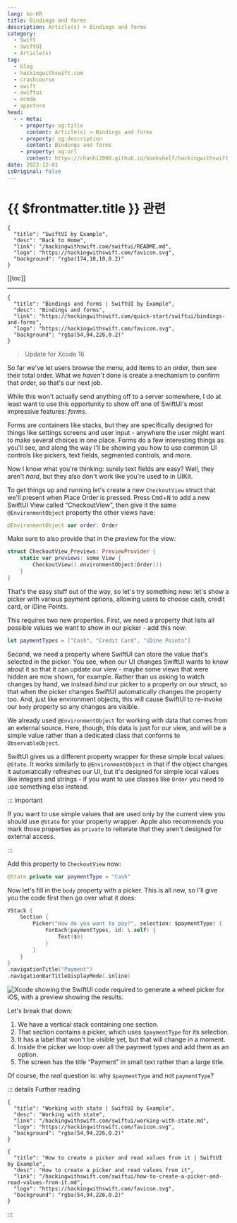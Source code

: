 ```yaml
---
lang: ko-KR
title: Bindings and forms
description: Article(s) > Bindings and forms
category:
  - Swift
  - SwiftUI
  - Article(s)
tag: 
  - blog
  - hackingwithswift.com
  - crashcourse
  - swift
  - swiftui
  - xcode
  - appstore
head:
  - - meta:
    - property: og:title
      content: Article(s) > Bindings and forms
    - property: og:description
      content: Bindings and forms
    - property: og:url
      content: https://chanhi2000.github.io/bookshelf/hackingwithswift.com/swiftui/bindings-and-forms.html
date: 2022-12-01
isOriginal: false
---
```


# {{ $frontmatter.title }} 관련

```component VPCard
{
  "title": "SwiftUI by Example",
  "desc": "Back to Home",
  "link": "/hackingwithswift.com/swiftui/README.md",
  "logo": "https://hackingwithswift.com/favicon.svg",
  "background": "rgba(174,10,10,0.2)"
}
```

[[toc]]

---

```component VPCard
{
  "title": "Bindings and forms | SwiftUI by Example",
  "desc": "Bindings and forms",
  "link": "https://hackingwithswift.com/quick-start/swiftui/bindings-and-forms",
  "logo": "https://hackingwithswift.com/favicon.svg",
  "background": "rgba(54,94,226,0.2)"
}
```

> Update for Xcode 16

<VidStack src="youtube/KxfUnedCxyI" />

So far we've let users browse the menu, add items to an order, then see their total order. What we _haven't_ done is create a mechanism to confirm that order, so that's our next job.

While this won't actually send anything off to a server somewhere, I do at least want to use this opportunity to show off one of SwiftUI's most impressive features: _forms_.

Forms are containers like stacks, but they are specifically designed for things like settings screens and user input - anywhere the user might want to make several choices in one place. Forms do a few interesting things as you'll see, and along the way I'll be showing you how to use common UI controls like pickers, text fields, segmented controls, and more.

Now I know what you're thinking: surely text fields are easy? Well, they aren't _hard_, but they also don't work like you're used to in UIKit.

To get things up and running let's create a new `CheckoutView` struct that we'll present when Place Order is pressed. Press <kbd>Cmd</kbd>+<kbd>N</kbd> to add a new SwiftUI View called “CheckoutView”, then give it the same `@EnvironmentObject` property the other views have:

```swift
@EnvironmentObject var order: Order
```

Make sure to also provide that in the preview for the view:

```swift
struct CheckoutView_Previews: PreviewProvider {
    static var previews: some View {
        CheckoutView().environmentObject(Order())
    }
}
```

That's the easy stuff out of the way, so let's try something new: let's show a picker with various payment options, allowing users to choose cash, credit card, or iDine Points.

This requires two new properties. First, we need a property that lists all possible values we want to show in our picker - add this now:

```swift
let paymentTypes = ["Cash", "Credit Card", "iDine Points"]
```

Second, we need a property where SwiftUI can store the value that's selected in the picker. You see, when our UI changes SwiftUI wants to know about it so that it can update our view - maybe some views that were hidden are now shown, for example. Rather than us asking to watch changes by hand, we instead _bind_ our picker to a property on our struct, so that when the picker changes SwiftUI automatically changes the property too. And, just like environment objects, this will cause SwiftUI to re-invoke our `body` property so any changes are visible.

We already used `@EnvironmentObject` for working with data that comes from an external source. Here, though, this data is just for our view, and will be a simple value rather than a dedicated class that conforms to `ObservableObject`.

SwiftUI gives us a different property wrapper for these simple local values: `@State`. It works similarly to `@EnvironmentObject` in that if the object changes it automatically refreshes our UI, but it's designed for simple local values like integers and strings - if you want to use classes like `Order` you need to use something else instead.

::: important

If you want to use simple values that are used only by the current view you should use `@State` for your property wrapper. Apple also recommends you mark those properties as `private` to reiterate that they aren't designed for external access.

:::

Add this property to `CheckoutView` now:

```swift
@State private var paymentType = "Cash"
```

Now let's fill in the `body` property with a picker. This is all new, so I'll give you the code first then go over what it does:

```swift
VStack {
    Section {
        Picker("How do you want to pay?", selection: $paymentType) {
            ForEach(paymentTypes, id: \.self) {
                Text($0)
            }
        }
    }
}
.navigationTitle("Payment")
.navigationBarTitleDisplayMode(.inline)
```

![Xcode showing the SwiftUI code required to generate a wheel picker for iOS, with a preview showing the results.](https://hackingwithswift.com/img/books/quick-start/swiftui/2-12~dark.png)

Let's break that down:

1. We have a vertical stack containing one section.
2. That section contains a picker, which uses `$paymentType` for its selection.
3. It has a label that won't be visible yet, but that will change in a moment.
4. Inside the picker we loop over all the payment types and add them as an option.
5. The screen has the title “Payment” in small text rather than a large title.

Of course, the _real_ question is: why `$paymentType` and not `paymentType`?

::: details Further reading

```component VPCard
{
  "title": "Working with state | SwiftUI by Example",
  "desc": "Working with state",
  "link": "/hackingwithswift.com/swiftui/working-with-state.md",
  "logo": "https://hackingwithswift.com/favicon.svg",
  "background": "rgba(54,94,226,0.2)"
}
```

```component VPCard
{
  "title": "How to create a picker and read values from it | SwiftUI by Example",
  "desc": "How to create a picker and read values from it",
  "link": "/hackingwithswift.com/swiftui/how-to-create-a-picker-and-read-values-from-it.md",
  "logo": "https://hackingwithswift.com/favicon.svg",
  "background": "rgba(54,94,226,0.2)"
}
```

:::
